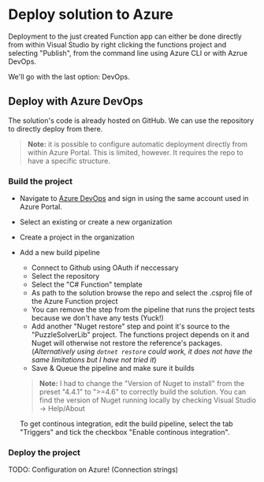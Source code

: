 # Deploy solution to Azure

Deployment to the just created Function app can either be done directly from within Visual Studio by right clicking the functions project and selecting "Publish", from the command line using Azure CLI or with Azrue DevOps.

We'll go with the last option: DevOps.

## Deploy with Azure DevOps

The solution's code is already hosted on GitHub. We can use the repository to directly deploy from there. 

> **Note:** it is possible to configure automatic deployment directly from within Azure Portal. This is limited, however. It requires the repo to have a specific structure.

### Build the project

* Navigate to [Azure DevOps](https://dev.azure.com) and sign in using the same account used in Azure Portal. 
* Select an existing or create a new organization
* Create a project in the organization
* Add a new build pipeline
  * Connect to Github using OAuth if neccessary
  * Select the repository
  * Select the "C# Function" template
  * As path to the solution browse the repo and select the .csproj file of the Azure Function project
  * You can remove the step from the pipeline that runs the project tests because we don't have any tests (Yuck!)
  * Add another "Nuget restore" step and point it's source to the "PuzzleSolverLib" project. The functions project depends on it and Nuget will otherwise not restore the reference's packages. (_Alternatively using `dotnet restore` could work, it does not have the same limitations but I have not tried it_)
  * Save & Queue the pipeline and make sure it builds

  > **Note:** I had to change the "Version of Nuget to install" from the preset "4.4.1" to ">=4.6" to correctly build the solution. You can find the version of Nuget running locally by checking Visual Studio -> Help/About

  To get continous integration, edit the build pipeline, select the tab "Triggers" and tick the checkbox "Enable continous integration".

### Deploy the project

TODO: Configuration on Azure! (Connection strings)




